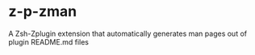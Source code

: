 # z-p-zman
A Zsh-Zplugin extension that automatically generates man pages out of plugin README.md files
